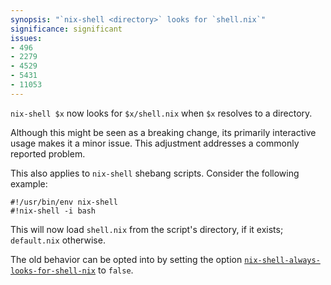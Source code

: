 ```yaml
---
synopsis: "`nix-shell <directory>` looks for `shell.nix`"
significance: significant
issues:
- 496
- 2279
- 4529
- 5431
- 11053
---
```


`nix-shell $x` now looks for `$x/shell.nix` when `$x` resolves to a directory.

Although this might be seen as a breaking change, its primarily interactive usage makes it a minor issue.
This adjustment addresses a commonly reported problem.

This also applies to `nix-shell` shebang scripts. Consider the following example:

```shell
#!/usr/bin/env nix-shell
#!nix-shell -i bash
```

This will now load `shell.nix` from the script's directory, if it exists; `default.nix` otherwise.

The old behavior can be opted into by setting the option [`nix-shell-always-looks-for-shell-nix`](@docroot@/command-ref/conf-file.md#conf-nix-shell-always-looks-for-shell-nix) to `false`.
